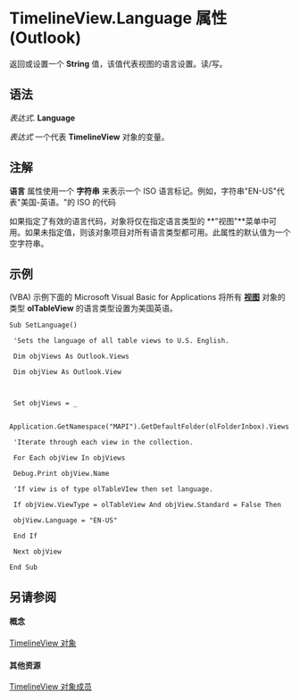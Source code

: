 
# TimelineView.Language 属性 (Outlook)

返回或设置一个 **String** 值，该值代表视图的语言设置。读/写。


## 语法

 _表达式_. **Language**

 _表达式_ 一个代表 **TimelineView** 对象的变量。


## 注解

 **语言** 属性使用一个 **字符串** 来表示一个 ISO 语言标记。例如，字符串"EN-US"代表"美国-英语。"的 ISO 的代码

如果指定了有效的语言代码，对象将仅在指定语言类型的 **"视图"**菜单中可用。如果未指定值，则该对象项目对所有语言类型都可用。此属性的默认值为一个空字符串。


## 示例

(VBA) 示例下面的 Microsoft Visual Basic for Applications 将所有 **[视图](41c8d149-9912-1685-4c8b-3c849cc6f1ed.md)** 对象的类型 **olTableView** 的语言类型设置为美国英语。


```
Sub SetLanguage() 
 
 'Sets the language of all table views to U.S. English. 
 
 Dim objViews As Outlook.Views 
 
 Dim objView As Outlook.View 
 
 
 
 Set objViews = _ 
 
 Application.GetNamespace("MAPI").GetDefaultFolder(olFolderInbox).Views 
 
 'Iterate through each view in the collection. 
 
 For Each objView In objViews 
 
 Debug.Print objView.Name 
 
 'If view is of type olTableVIew then set language. 
 
 If objView.ViewType = olTableView And objView.Standard = False Then 
 
 objView.Language = "EN-US" 
 
 End If 
 
 Next objView 
 
End Sub
```


## 另请参阅


#### 概念


[TimelineView 对象](fb14c1a1-f542-fa1e-f30f-c5ee3d2f0206.md)
#### 其他资源


[TimelineView 对象成员](fa134129-519f-6f08-dc53-5e72085f9cc0.md)